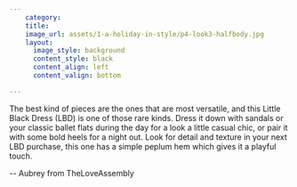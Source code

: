 ```yaml
---
    category:
    title: 
    image_url: assets/1-a-holiday-in-style/p4-look3-halfbody.jpg
    layout:
      image_style: background
      content_style: black
      content_align: left
      content_valign: bottom

---
```

The best kind of pieces are the ones that are most versatile, and this Little Black Dress (LBD) is one of those rare kinds. Dress it down with sandals or your classic ballet flats during the day for a look a little casual chic, or pair it with some bold heels for a night out. Look for detail and texture in your next LBD purchase, this one has a simple peplum hem which gives it a playful touch.
<p class="right">--  Aubrey from TheLoveAssembly</p>

